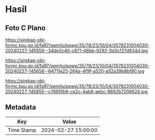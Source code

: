# Hasil

## Foto C Plano

https://sirekap-obj-formc.kpu.go.id/fa97/pemilu/ppwp/35/78/23/10/04/3578231004030-20240227-145559--34de2c40-c871-48bb-9292-3d3cf27d834d.jpg

https://sirekap-obj-formc.kpu.go.id/fa97/pemilu/ppwp/35/78/23/10/04/3578231004030-20240227-145656--64711e25-264a-4f9f-a520-a52a39b8bf80.jpg

https://sirekap-obj-formc.kpu.go.id/fa97/pemilu/ppwp/35/78/23/10/04/3578231004030-20240227-145855--c7695fb9-ce2c-4ab8-aebc-8682b7208624.jpg


## Metadata

| Key        | Value               |
| ---------- | ------------------- |
| Time Stamp | 2024-02-27 15:00:00 |



